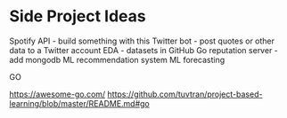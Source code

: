 # Side Project Ideas

Spotify API - build something with this
Twitter bot - post quotes or other data to a Twitter account
EDA - datasets in GitHub
Go reputation server - add mongodb
ML recommendation system
ML forecasting 

GO

https://awesome-go.com/
https://github.com/tuvtran/project-based-learning/blob/master/README.md#go
